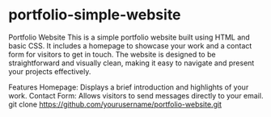 # portfolio-simple-website
Portfolio Website
This is a simple portfolio website built using HTML and basic CSS. It includes a homepage to showcase your work and a contact form for visitors to get in touch. The website is designed to be straightforward and visually clean, making it easy to navigate and present your projects effectively.

Features
Homepage: Displays a brief introduction and highlights of your work.
Contact Form: Allows visitors to send messages directly to your email.
git clone https://github.com/yourusername/portfolio-website.git
